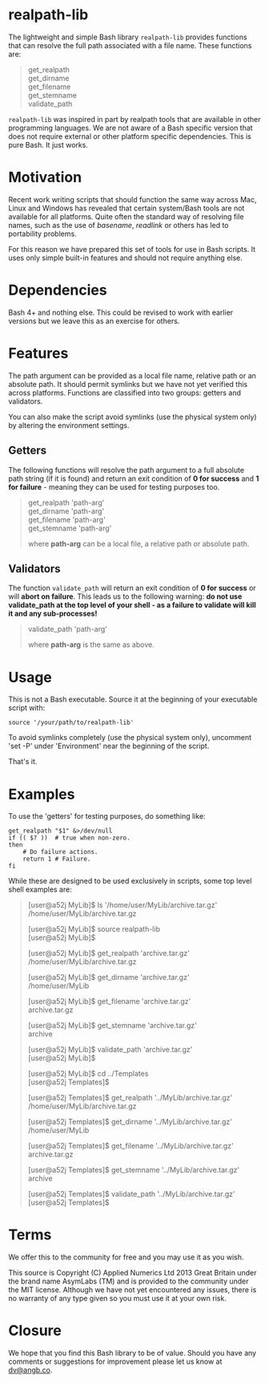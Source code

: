realpath-lib
============

The lightweight and simple Bash library `realpath-lib` provides functions that
can resolve the full path associated with a file name.   These functions are:  

>get_realpath  
>get_dirname  
>get_filename  
>get_stemname  
>validate_path  

`realpath-lib` was inspired in part by realpath tools that are available in
other programming languages.  We are not aware of a Bash specific version that
does not require external or other platform specific dependencies.  This is pure
Bash. It just works.

Motivation
==========

Recent work writing scripts that should function the same way across Mac, Linux
and Windows has revealed that certain system/Bash tools are not available for
all platforms.  Quite often the standard way of resolving file names, such as
the use of *basename*, *readlink* or others has led to portability problems.  
  
For this reason we have prepared this set of tools for use in Bash scripts.  It
uses only simple built-in features and should not require anything else.   

Dependencies
============

Bash 4+ and nothing else.  This could be revised to work with earlier versions
but we leave this as an exercise for others.  

Features
========

The path argument can be provided as a local file name, relative path or an
absolute path.  It should permit symlinks but we have not yet verified this
across platforms.  Functions are classified into two groups: getters and
validators.  
  
You can also make the script avoid symlinks (use the physical system only) by
altering the environment settings.  

Getters
-------

The following functions will resolve the path argument to a full absolute path
string (if it is found) and return an exit condition of **0 for success** and 
**1 for failure** - meaning they can be used for testing purposes too.  
  
>get_realpath 'path-arg'  
>get_dirname 'path-arg'  
>get_filename 'path-arg'  
>get_stemname 'path-arg'  
>  
>where **path-arg** can be a local file, a relative path or absolute path.   

Validators
----------

The function `validate_path` will return an exit condition of **0 for success**
or will **abort on failure**.  This leads us to the following warning: **do not
use validate_path at the top level of your shell - as a failure to validate will
kill it and any sub-processes!**  
  
>validate_path 'path-arg'  
>  
>where **path-arg** is the same as above.  

Usage
=====

This is not a Bash executable.  Source it at the beginning of your executable
script with:  

    source '/your/path/to/realpath-lib'

To avoid symlinks completely (use the physical system only), uncomment 'set -P'
under 'Environment' near the beginning of the script.

That's it.
  
Examples
========

To use the 'getters' for testing purposes, do something like:  

    get_realpath "$1" &>/dev/null
    if (( $? ))  # true when non-zero.
    then
        # Do failure actions. 
        return 1 # Failure. 
    fi

While these are designed to be used exclusively in scripts, some top level shell
examples are:  

>[user@a52j MyLib]$ ls '/home/user/MyLib/archive.tar.gz'  
>/home/user/MyLib/archive.tar.gz  
>  
>[user@a52j MyLib]$ source realpath-lib  
>[user@a52j MyLib]$  
>  
>[user@a52j MyLib]$ get_realpath 'archive.tar.gz'  
>/home/user/MyLib/archive.tar.gz  
>  
>[user@a52j MyLib]$ get_dirname 'archive.tar.gz'  
>/home/user/MyLib  
>  
>[user@a52j MyLib]$ get_filename 'archive.tar.gz'  
>archive.tar.gz  
>  
>[user@a52j MyLib]$ get_stemname 'archive.tar.gz'  
>archive  
>  
>[user@a52j MyLib]$ validate_path 'archive.tar.gz'  
>[user@a52j MyLib]$  
>  
>[user@a52j MyLib]$ cd ../Templates  
>[user@a52j Templates]$  
>  
>[user@a52j Templates]$ get_realpath '../MyLib/archive.tar.gz'  
>/home/user/MyLib/archive.tar.gz  
>  
>[user@a52j Templates]$ get_dirname '../MyLib/archive.tar.gz'  
>/home/user/MyLib  
>  
>[user@a52j Templates]$ get_filename '../MyLib/archive.tar.gz'  
>archive.tar.gz  
>  
>[user@a52j Templates]$ get_stemname '../MyLib/archive.tar.gz'  
>archive  
>  
>[user@a52j Templates]$ validate_path '../MyLib/archive.tar.gz'  
>[user@a52j Templates]$  

Terms
=====

We offer this to the community for free and you may use it as you wish.  
  
This source is Copyright (C) Applied Numerics Ltd 2013 Great Britain under the
brand name AsymLabs (TM) and is provided to the community under the MIT license.
Although we have not yet encountered any issues, there is no warranty of any
type given so you must use it at your own risk.  

Closure
=======

We hope that you find this Bash library to be of value.  Should you have any
comments or suggestions for improvement please let us know at
dv@angb.co.  
